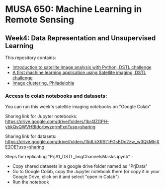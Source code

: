 # MUSA 650: Machine Learning in Remote Sensing

## Week4: Data Representation and Unsupervised Learning

This repository contains:

- [Introduction to satellite image analysis with Python, DSTL challenge](PrjA1_DSTL_ImgChannelsMasks.ipynb)
- [A first machine learning application using Satellite imaging, DSTL challenge](PrjB3_DSTL_Clustering.ipynb)
- [Image clustering, Philadelphia](PrjB4_Sentinel_Clustering.ipynb)


### Access to colab notebooks and datasets:

You can run this week's satellite imaging notebooks on "Google Colab"

Sharing link for Jupyter notebooks:
https://drive.google.com/drive/folders/1br4IZGPH-ybkQvQWVHBIdorbwzqrmFxn?usp=sharing

Sharing link for datasets:
https://drive.google.com/drive/folders/15dLkXRSt1iFGsBDc2zw_w3QkMhjXE2OE?usp=sharing

Steps for replicating "PrjA1_DSTL_ImgChannelsMasks.ipynb" :

- Copy shared datasets in a google drive folder named as "PrjData"
- Go to Google Colab, copy the Jupyter notebook there (or copy it in your Google Drive, click on it and select "open in Colab")
- Run the notebook


